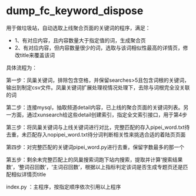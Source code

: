 # dump_fc_keyword_dispose
用于做垃圾站，自动选取上线聚合页面的关键词的程序，满足：
+ 1、有对应内容，且内容数量大于指定值的词，生成聚合页
+ 2、有对应内容，但内容数量很少的词，选取与该词相似性最高的详情页，修改title来覆盖该词

具体流程为：

第一步：凤巢关键词，排除包含空格，并保留searches>5且包含词根的关键词，输出到制定csv文件。凤巢关键词扩展处理视情况处理下，去除与词根完全没关联的词

第二步：连接mysql，抽取频道detail内容，已上线的聚合页面的关键词列表。另一方面，通过xunsearch给这些detail创建索引，指定全文索引接口，用于第4步

第三步：将凤巢关键词与上线关键词进行对比，完整匹配的存入pipei_word.txt待去重，未匹配存入nopipei_word.txt待分词判断相关性来挑选合适的着陆页页面

第四步：对完整匹配的关键词pipei_word.py进行去重，保留字数最多的那一个

第五步：剩余未完整匹配上的凤巢搜索词跑下站内搜索，提取并计算‘搜索结果数’，‘整词召回数’，‘主词召回数’，根据以上指标判定该词是否生成专题页还是匹配相似详情页title

index.py ：主程序，按指定顺序依次引用以上程序
